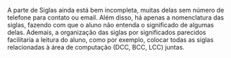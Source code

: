A parte de Siglas ainda está bem incompleta, muitas delas sem número de telefone para contato ou email.
Além disso, há apenas a nomenclatura das siglas, fazendo com que o aluno não entenda o significado de algumas delas.
Ademais, a organização das siglas por significados parecidos facilitaria a leitura do aluno, como por exemplo, colocar todas as siglas
relacionadas à área de computação (DCC, BCC, LCC) juntas.
